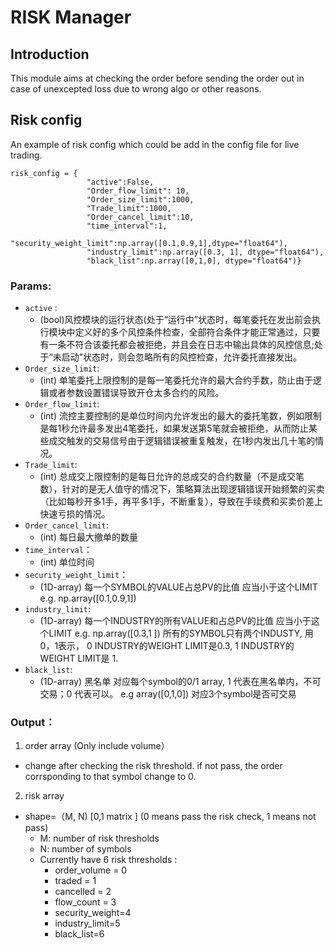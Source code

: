 # RISK Manager 

## Introduction

This module aims at checking the order before sending the order out in case of unexcepted loss due to wrong algo or other reasons.



## Risk config 

An example of risk config which could be add in the config file for live trading.
```{python}
risk_config = {
                 "active":False,
                 "Order_flow_limit": 10,
                 "Order_size_limit":1000,
                 "Trade_limit":1000,
                 "Order_cancel_limit":10,
                 "time_interval":1,
                 "security_weight_limit":np.array([0.1,0.9,1],dtype="float64"),
                 "industry_limit":np.array([0.3, 1], dtype="float64"),
                 "black_list":np.array([0,1,0], dtype="float64")}
```

### Params:
- `active` :               
    - (bool)风控模块的运行状态(处于“运行中”状态时，每笔委托在发出前会执行模块中定义好的多个风控条件检查，全部符合条件才能正常通过，只要有一条不符合该委托都会被拒绝，并且会在日志中输出具体的风控信息;处于“未启动”状态时，则会忽略所有的风控检查，允许委托直接发出。        
- `Order_size_limit`:      
    - (int) 单笔委托上限控制的是每一笔委托允许的最大合约手数，防止由于逻辑或者参数设置错误导致开仓太多合约的风险。
- `Order_flow_limit`:      
    - (int) 流控主要控制的是单位时间内允许发出的最大的委托笔数，例如限制是每1秒允许最多发出4笔委托，如果发送第5笔就会被拒绝，从而防止某些成交触发的交易信号由于逻辑错误被重复触发，在1秒内发出几十笔的情况。
- `Trade_limit`:           
    - (int) 总成交上限控制的是每日允许的总成交的合约数量（不是成交笔数），针对的是无人值守的情况下，策略算法出现逻辑错误开始频繁的买卖（比如每秒开多1手，再平多1手，不断重复），导致在手续费和买卖价差上快速亏损的情况。
- `Order_cancel_limit`:    
    - (int) 每日最大撤单的数量
- `time_interval`：        
    - (int) 单位时间
- `security_weight_limit`：
    - (1D-array) 每一个SYMBOL的VALUE占总PV的比值 应当小于这个LIMIT   e.g.   np.array([0.1,0.9,1]) 
- `industry_limit`:        
    - (1D-array) 每一个INDUSTRY的所有VALUE和占总PV的比值 应当小于这个LIMIT  e.g.  np.array([0.3,1 ]) 所有的SYMBOL只有两个INDUSTY, 用0，1表示， 0 INDUSTRY的WEIGHT LIMIT是0.3, 1 INDUSTRY的WEIGHT LIMIT是 1.
- `black_list`:            
    - (1D-array) 黑名单 对应每个symbol的0/1 array, 1 代表在黑名单内，不可交易；0 代表可以。    e.g  array([0,1,0]) 对应3个symbol是否可交易
 

### Output：

1. order array (Only include volume）
- change after checking the risk threshold. if not pass, the order corrsponding to that symbol change to 0.

2. risk array 
- shape=（M, N)  [0,1 matrix ]  (0 means pass the risk check, 1 means not pass)
    - M: number of risk thresholds
    - N: number of symbols 
    - Currently have 6 risk thresholds : 
        - order_volume = 0
        - traded = 1
        - cancelled = 2
        - flow_count = 3
        - security_weight=4
        - industry_limit=5
        - black_list=6